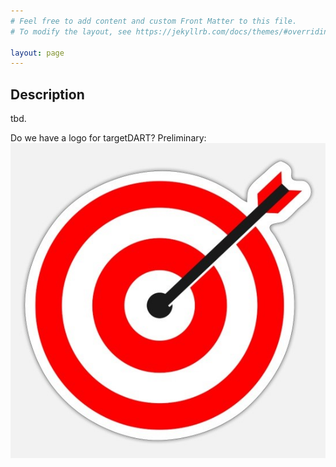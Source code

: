 ```yaml
---
# Feel free to add content and custom Front Matter to this file.
# To modify the layout, see https://jekyllrb.com/docs/themes/#overriding-theme-defaults

layout: page
---
```


## Description

tbd.

Do we have a logo for targetDART?
Preliminary:
<img src="assets/img/preliminary-logo.jpg" />

